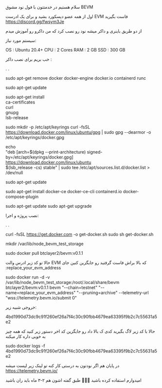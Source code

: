 سلام هستیم در خدمتتون با فول نود مشوق BEVM

اول از همه عضو دیسکورد بشید و برای یک ادرست EVM فاست بگیرید
https://discord.gg/fwsym3Je

از دو طریق باینری و داکر میشه نود رو نصب کرد که من داکرو رو آموزش میدم

سیستم مورد نیاز:

OS : Ubuntu 20.4+ 
CPU : 2 Cores 
RAM : 2 GB 
SSD : 300 GB

خب بریم برای نصب داکر : 

.
.

sudo apt-get remove docker docker-engine docker.io containerd runc

sudo apt-get update

sudo apt-get install \
    ca-certificates \
    curl \
    gnupg \
    lsb-release


sudo mkdir -p /etc/apt/keyrings
curl -fsSL https://download.docker.com/linux/ubuntu/gpg | sudo gpg --dearmor -o /etc/apt/keyrings/docker.gpg


echo \
  "deb [arch=$(dpkg --print-architecture) signed-by=/etc/apt/keyrings/docker.gpg] https://download.docker.com/linux/ubuntu \
  $(lsb_release -cs) stable" | sudo tee /etc/apt/sources.list.d/docker.list > /dev/null

sudo apt-get update

sudo apt-get install docker-ce docker-ce-cli containerd.io docker-compose-plugin

sudo apt-get update
sudo apt-get upgrade




نصب پروژه و اجرا:

.
.

curl -fsSL https://get.docker.com -o get-docker.sh
sudo sh get-docker.sh

mkdir /var/lib/node_bevm_test_storage

sudo docker pull btclayer2/bevm:v0.1.1

حالا تو کد زیر ادرس والت EVM که بالا براش فاست گرفتید رو جایگزین کنین جای :replace_your_evm_address

sudo docker run -d -v /var/lib/node_bevm_test_storage:/root/.local/share/bevm btclayer2/bevm:v0.1.1 bevm "--chain=testnet" "--name=replace_your_evm_address" "--pruning=archive" --telemetry-url "wss://telemetry.bevm.io/submit 0"

خروجی شبیه زیر:

4bd1990d73dc9c91f260ef26a7f4c30c90fbb4679ea63395f9b2c7c55631a5e2

حالا با کد زیر لاگ بگیرید کدی ک بالا داد رو جایگزین کد اخر دستور زیر کنید که همه چیز به خوبی داره کار میکنه

sudo docker logs -f 4bd1990d73dc9c91f260ef26a7f4c30c90fbb4679ea63395f9b2c7c55631a5e2

در پایان هم اگر نودتون به درستی کار کنه تو لینک زیر لیست میشه
https://telemetry.bevm.io/

امیدوارم استفاده کرده باشید 🫶🫶🫶
 طبق گفته اشون هم ۲-۳ ماه باید ران باشید
